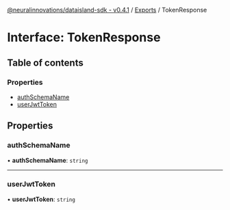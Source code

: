 [@neuralinnovations/dataisland-sdk - v0.4.1](../../README.md) / [Exports](../modules.md) / TokenResponse

# Interface: TokenResponse

## Table of contents

### Properties

- [authSchemaName](TokenResponse.md#authschemaname)
- [userJwtToken](TokenResponse.md#userjwttoken)

## Properties

### authSchemaName

• **authSchemaName**: `string`

___

### userJwtToken

• **userJwtToken**: `string`
